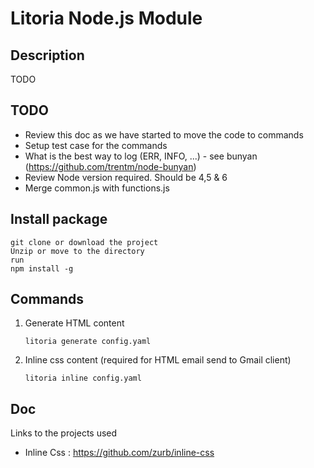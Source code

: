 # Litoria Node.js Module

## Description

TODO

## TODO

- Review this doc as we have started to move the code to commands
- Setup test case for the commands
- What is the best way to log (ERR, INFO, ...) - see bunyan (https://github.com/trentm/node-bunyan)
- Review Node version required. Should be 4,5 & 6
- Merge common.js with functions.js

## Install package 
    
    git clone or download the project
    Unzip or move to the directory 
    run
    npm install -g
    
## Commands
    
1. Generate HTML content
    
    ```litoria generate config.yaml```

2. Inline css content (required for HTML email send to Gmail client)

    ```litoria inline config.yaml```
    
## Doc

Links to the projects used
 
* Inline Css : https://github.com/zurb/inline-css

